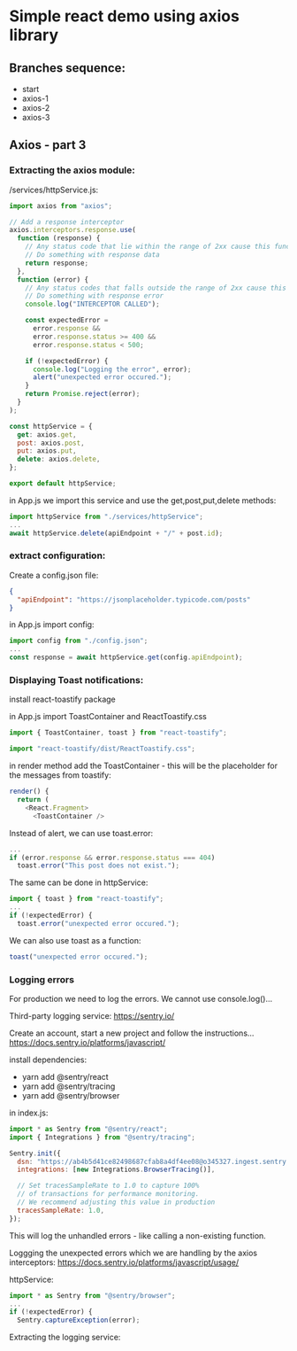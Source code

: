 # Simple react demo using axios library

## Branches sequence:
- start
- axios-1
- axios-2
- axios-3

## Axios - part 3

### Extracting the axios module:

/services/httpService.js:
```javascript
import axios from "axios";

// Add a response interceptor
axios.interceptors.response.use(
  function (response) {
    // Any status code that lie within the range of 2xx cause this function to trigger
    // Do something with response data
    return response;
  },
  function (error) {
    // Any status codes that falls outside the range of 2xx cause this function to trigger
    // Do something with response error
    console.log("INTERCEPTOR CALLED");

    const expectedError =
      error.response &&
      error.response.status >= 400 &&
      error.response.status < 500;

    if (!expectedError) {
      console.log("Logging the error", error);
      alert("unexpected error occured.");
    }
    return Promise.reject(error);
  }
);

const httpService = {
  get: axios.get,
  post: axios.post,
  put: axios.put,
  delete: axios.delete,
};

export default httpService;
```

in App.js we import this service and use the get,post,put,delete methods:
```javascript
import httpService from "./services/httpService";
...
await httpService.delete(apiEndpoint + "/" + post.id);
```

### extract configuration:

Create a config.json file:
```json
{
  "apiEndpoint": "https://jsonplaceholder.typicode.com/posts"
}
```

in App.js import config:
```javascript
import config from "./config.json";
...
const response = await httpService.get(config.apiEndpoint);
```

### Displaying Toast notifications:

install react-toastify package

in App.js import ToastContainer and ReactToastify.css
```javascript 
import { ToastContainer, toast } from "react-toastify";

import "react-toastify/dist/ReactToastify.css";
```

in render method add the ToastContainer - this will be the placeholder for the messages from toastify:
```javascript
render() {
  return (
    <React.Fragment>
      <ToastContainer />
```

Instead of alert, we can use toast.error:
```javascript
...
if (error.response && error.response.status === 404)
  toast.error("This post does not exist.");
```

The same can be done in httpService:
```javascript
import { toast } from "react-toastify";
...
if (!expectedError) {
  toast.error("unexpected error occured.");
```

We can also use toast as a function:
```javascript
toast("unexpected error occured.");
```

### Logging errors
For production we need to log the errors. We cannot use console.log()...

Third-party logging service: https://sentry.io/

Create an account, start a new project and follow the instructions...
https://docs.sentry.io/platforms/javascript/

install dependencies:

- yarn add @sentry/react 
- yarn add @sentry/tracing
- yarn add @sentry/browser

in index.js:
```javascript
import * as Sentry from "@sentry/react";
import { Integrations } from "@sentry/tracing";

Sentry.init({
  dsn: "https://ab4b5d41ce82498687cfab8a4df4ee08@o345327.ingest.sentry.io/6082573",
  integrations: [new Integrations.BrowserTracing()],

  // Set tracesSampleRate to 1.0 to capture 100%
  // of transactions for performance monitoring.
  // We recommend adjusting this value in production
  tracesSampleRate: 1.0,
});
```
This will log the unhandled errors - like calling a non-existing function.


Loggging the unexpected errors which we are handling by the axios interceptors: https://docs.sentry.io/platforms/javascript/usage/

httpService:
```javascript
import * as Sentry from "@sentry/browser";
...
if (!expectedError) {
  Sentry.captureException(error);
```

Extracting the logging service:
```javascript

```

```javascript

```

```javascript

```

```javascript

```

```javascript

```

```javascript

```

```javascript

```
